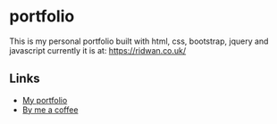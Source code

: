 # portfolio
This is my personal portfolio built with html, css, bootstrap, jquery and javascript
currently it is at: https://ridwan.co.uk/


## Links

- [My portfolio](https://ridwan.co.uk/)
- [By me a coffee](https://ko-fi.com/R1D1M1LL)